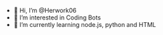 - 👋 Hi, I’m @Herwork06
- 👀 I’m interested in Coding Bots
- 🌱 I’m currently learning node.js, python and HTML

